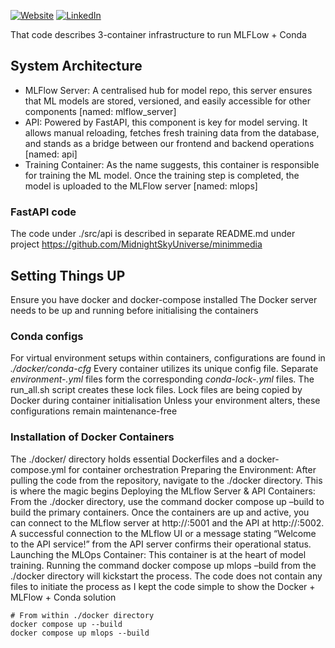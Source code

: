 [![Website][website-shield]][website-link]
[![LinkedIn][linkedin-shield]][linkedin-url]


That code describes 3-container infrastructure to run MLFLow + Conda

## System Architecture

- MLFlow Server: A centralised hub for model repo, this server ensures that  ML models are stored, versioned, and easily accessible for other components [named: mlflow_server]
- API: Powered by FastAPI, this component is key for model serving. It allows manual reloading, fetches fresh training data from the database, and stands as a bridge between our frontend and backend operations [named: api]
- Training Container: As the name suggests, this container is responsible for training the ML model. Once the training step is completed, the model is uploaded to the MLFlow server [named: mlops]

### FastAPI code
The code under ./src/api is described in separate README.md under project  https://github.com/MidnightSkyUniverse/minimmedia


## Setting Things UP

Ensure you have docker and docker-compose installed
The Docker server needs to be up and running before initialising the containers


### Conda configs


For virtual environment setups within containers, configurations are found in _./docker/conda-cfg_
Every container utilizes its unique config file. Separate _environment-<NAME>.yml_ files form the corresponding _conda-lock-<NAME>.yml_ files. The run_all.sh script creates these lock files. Lock files are being copied by Docker during container initialisation
Unless your environment alters, these configurations remain maintenance-free

### Installation of Docker Containers
The ./docker/ directory holds essential Dockerfiles and a docker-compose.yml for container orchestration
Preparing the Environment: After pulling the code from the repository, navigate to the ./docker directory. This is where the magic begins
Deploying the MLflow Server & API Containers: From the ./docker directory, use the command docker compose up –build to build the primary containers. Once the containers are up and active, you can connect to the MLflow server at http://<IP>:5001 and the API at http://<IP>:5002. A successful connection to the MLflow UI or a message stating “Welcome to the API service!” from the API server confirms their operational status.
Launching the MLOps Container: This container is at the heart of model training. Running the command docker compose up mlops –build from the ./docker directory will kickstart the process. The code does not contain any files to initiate the process as I kept the code simple to show the Docker + MLFlow + Conda solution

```
# From within ./docker directory
docker compose up --build
docker compose up mlops --build
```

<!-- MARKDOWN LINKS & IMAGES -->
<!-- https://www.markdownguide.org/basic-syntax/#reference-style-links -->
[linkedin-shield]: https://img.shields.io/badge/-LinkedIn-black.svg?style=for-the-badge&logo=linkedin&colorB=555
[linkedin-url]: https://linkedin.com/in/alibinkowska
[website-shield]: https://img.shields.io/badge/Website%20-%20Ali%20Binkowska%20-%2000CCFF?style=for-the-badge&color=00CCFF&link=https%3A%2F%2Falibinkowska.co
[website-link]: https://alibinkowska.co
